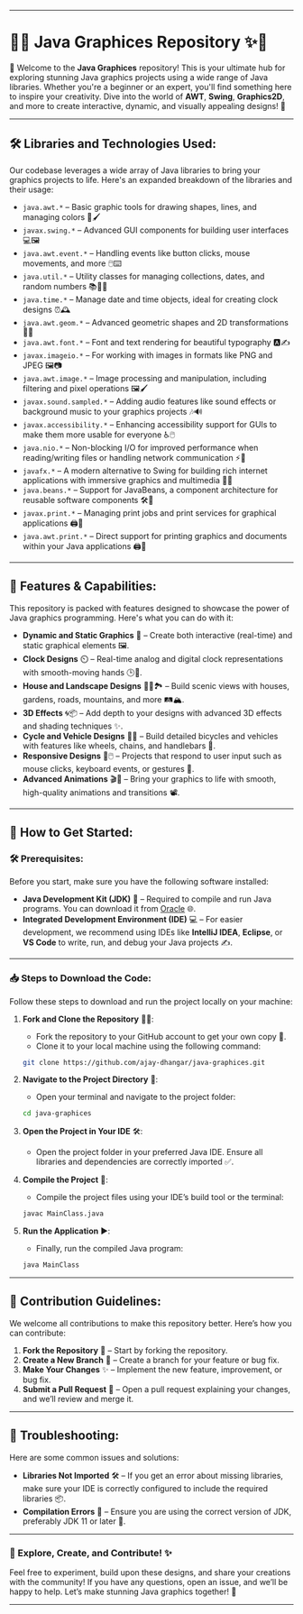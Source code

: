 
---

# 🌟✨ Java Graphices Repository ✨🌟

🎉 Welcome to the **Java Graphices** repository! This is your ultimate hub for exploring stunning Java graphics projects using a wide range of Java libraries. Whether you're a beginner or an expert, you'll find something here to inspire your creativity. Dive into the world of **AWT**, **Swing**, **Graphics2D**, and more to create interactive, dynamic, and visually appealing designs! 🚀



---

## 🛠️ Libraries and Technologies Used:
Our codebase leverages a wide array of Java libraries to bring your graphics projects to life. Here's an expanded breakdown of the libraries and their usage:

- `java.awt.*` – Basic graphic tools for drawing shapes, lines, and managing colors 🎨🖌️
- `javax.swing.*` – Advanced GUI components for building user interfaces 💻🖼️
- `java.awt.event.*` – Handling events like button clicks, mouse movements, and more 🖱️⌨️
- `java.util.*` – Utility classes for managing collections, dates, and random numbers 📚📅🎲
- `java.time.*` – Manage date and time objects, ideal for creating clock designs ⏰🕰️
- `java.awt.geom.*` – Advanced geometric shapes and 2D transformations 📐🔄
- `java.awt.font.*` – Font and text rendering for beautiful typography 🅰️✍️
- `javax.imageio.*` – For working with images in formats like PNG and JPEG 🖼️📷
- `java.awt.image.*` – Image processing and manipulation, including filtering and pixel operations 🖼️🖌️
- `javax.sound.sampled.*` – Adding audio features like sound effects or background music to your graphics projects 🎶🔊
- `javax.accessibility.*` – Enhancing accessibility support for GUIs to make them more usable for everyone ♿🖱️
- `java.nio.*` – Non-blocking I/O for improved performance when reading/writing files or handling network communication ⚡📂
- `javafx.*` – A modern alternative to Swing for building rich internet applications with immersive graphics and multimedia 🚀🎥
- `java.beans.*` – Support for JavaBeans, a component architecture for reusable software components 🛠️🔄
- `javax.print.*` – Managing print jobs and print services for graphical applications 🖨️📝
- `java.awt.print.*` – Direct support for printing graphics and documents within your Java applications 🖨️📄



---

## 🎨 Features & Capabilities:
This repository is packed with features designed to showcase the power of Java graphics programming. Here's what you can do with it:

- **Dynamic and Static Graphics** 🎨 – Create both interactive (real-time) and static graphical elements 🖼️.
- **Clock Designs** ⏲️ – Real-time analog and digital clock representations with smooth-moving hands 🕒🔄.
- **House and Landscape Designs** 🏡🌳🏞️ – Build scenic views with houses, gardens, roads, mountains, and more 🛤️🏔️.
- **3D Effects** 🌀📦 – Add depth to your designs with advanced 3D effects and shading techniques ✨.
- **Cycle and Vehicle Designs** 🚴🚗 – Build detailed bicycles and vehicles with features like wheels, chains, and handlebars 🚀.
- **Responsive Designs** 📱🖱️ – Projects that respond to user input such as mouse clicks, keyboard events, or gestures 📲.
- **Advanced Animations** 🎬🕺 – Bring your graphics to life with smooth, high-quality animations and transitions 📽️.

---

## 🚀 How to Get Started:

### 🛠️ Prerequisites:
Before you start, make sure you have the following software installed:

- **Java Development Kit (JDK)** 🧰 – Required to compile and run Java programs. You can download it from [Oracle](https://www.oracle.com/java/technologies/javase-jdk11-downloads.html) 🌐.
- **Integrated Development Environment (IDE)** 💻 – For easier development, we recommend using IDEs like **IntelliJ IDEA**, **Eclipse**, or **VS Code** to write, run, and debug your Java projects ✍️.

---

### 📥 Steps to Download the Code:
Follow these steps to download and run the project locally on your machine:

1. **Fork and Clone the Repository** 🍴🔗:
   - Fork the repository to your GitHub account to get your own copy 🔄.
   - Clone it to your local machine using the following command:
   ```bash
   git clone https://github.com/ajay-dhangar/java-graphices.git
   ```

2. **Navigate to the Project Directory** 📂:
   - Open your terminal and navigate to the project folder:
   ```bash
   cd java-graphices
   ```

3. **Open the Project in Your IDE** 🛠️:
   - Open the project folder in your preferred Java IDE. Ensure all libraries and dependencies are correctly imported ✅.

4. **Compile the Project** 📄:
   - Compile the project files using your IDE’s build tool or the terminal:
   ```bash
   javac MainClass.java
   ```

5. **Run the Application** ▶️:
   - Finally, run the compiled Java program:
   ```bash
   java MainClass
   ```

---

## 🎯 Contribution Guidelines:
We welcome all contributions to make this repository better. Here’s how you can contribute:

1. **Fork the Repository** 🍴 – Start by forking the repository.
2. **Create a New Branch** 🌿 – Create a branch for your feature or bug fix.
3. **Make Your Changes** ✨ – Implement the new feature, improvement, or bug fix.
4. **Submit a Pull Request** 🚀 – Open a pull request explaining your changes, and we’ll review and merge it.

---

## 🔧 Troubleshooting:
Here are some common issues and solutions:

- **Libraries Not Imported** 🛠️ – If you get an error about missing libraries, make sure your IDE is correctly configured to include the required libraries 📦.
- **Compilation Errors** 🚨 – Ensure you are using the correct version of JDK, preferably JDK 11 or later 🔧.

---

### 🌟 Explore, Create, and Contribute! ✨

Feel free to experiment, build upon these designs, and share your creations with the community! If you have any questions, open an issue, and we’ll be happy to help. Let’s make stunning Java graphics together! 🌈

---
